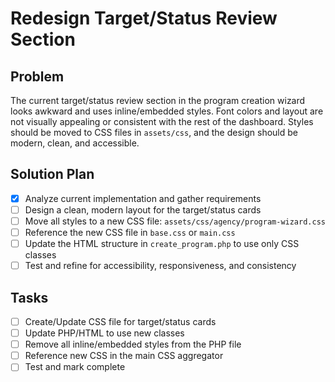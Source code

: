 # Redesign Target/Status Review Section

## Problem
The current target/status review section in the program creation wizard looks awkward and uses inline/embedded styles. Font colors and layout are not visually appealing or consistent with the rest of the dashboard. Styles should be moved to CSS files in `assets/css`, and the design should be modern, clean, and accessible.

## Solution Plan

- [x] Analyze current implementation and gather requirements
- [ ] Design a clean, modern layout for the target/status cards
- [ ] Move all styles to a new CSS file: `assets/css/agency/program-wizard.css`
- [ ] Reference the new CSS file in `base.css` or `main.css`
- [ ] Update the HTML structure in `create_program.php` to use only CSS classes
- [ ] Test and refine for accessibility, responsiveness, and consistency

## Tasks
- [ ] Create/Update CSS file for target/status cards
- [ ] Update PHP/HTML to use new classes
- [ ] Remove all inline/embedded styles from the PHP file
- [ ] Reference new CSS in the main CSS aggregator
- [ ] Test and mark complete

